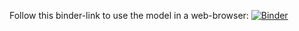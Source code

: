 Follow this binder-link to use the model in a web-browser: [![Binder](https://notebooks.gesis.org/binder/badge_logo.svg)](https://notebooks.gesis.org/binder/v2/gh/ffrue/Fiscal-Policy-in-a-SFC-model/main?filepath=Fiscal%20Policy%20in%20a%20SFC%20model.ipynb)

